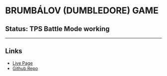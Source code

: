 # BRUMBÁLOV (DUMBLEDORE) GAME

## Status: TPS Battle Mode working 

---

## Links
- [Live Page](https://brumbalov-game-ttoomas.netlify.app/)
- [Github Repo](https://github.com/ttoomas/brumbalov-game)
